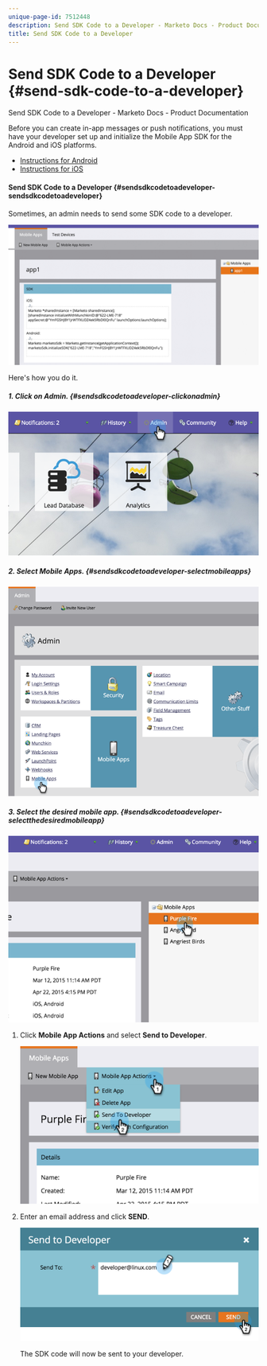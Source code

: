 ```yaml
---
unique-page-id: 7512448
description: Send SDK Code to a Developer - Marketo Docs - Product Documentation
title: Send SDK Code to a Developer
---
```


# Send SDK Code to a Developer {#send-sdk-code-to-a-developer}

Send SDK Code to a Developer - Marketo Docs - Product Documentation

Before you can create in-app messages or push notifications, you must have your developer set up and initialize the Mobile App SDK for the Android and iOS platforms.

* [Instructions for Android](http://developers.marketo.com/documentation/mobile/installation-instructions-on-android/)
* [Instructions for iOS](http://developers.marketo.com/documentation/mobile/installation-instructions-on-ios/)

#### Send SDK Code to a Developer {#sendsdkcodetoadeveloper-sendsdkcodetoadeveloper}

Sometimes, an admin needs to send some SDK code to a developer.

![](assets/image2016-3-9-16-3a24-3a14.png)

Here's how you do it.

##### 1. Click on Admin. {#sendsdkcodetoadeveloper-clickonadmin}

![](assets/image2015-4-22-16-3a12-3a32.png)  

##### 2. Select Mobile Apps. {#sendsdkcodetoadeveloper-selectmobileapps}

![](assets/image2015-4-22-16-3a14-3a29.png) 

##### 3. Select the desired mobile app. {#sendsdkcodetoadeveloper-selectthedesiredmobileapp}

![](assets/image2015-4-22-16-3a33-3a19.png)

1. Click **Mobile App Actions** and select **Send to Developer**.

   ![](assets/image2015-4-22-17-3a13-3a30.png)

1. Enter an email address and click **SEND**.

   ![](assets/image2015-4-22-18-3a51-3a54.png)

   The SDK code will now be sent to your developer.

